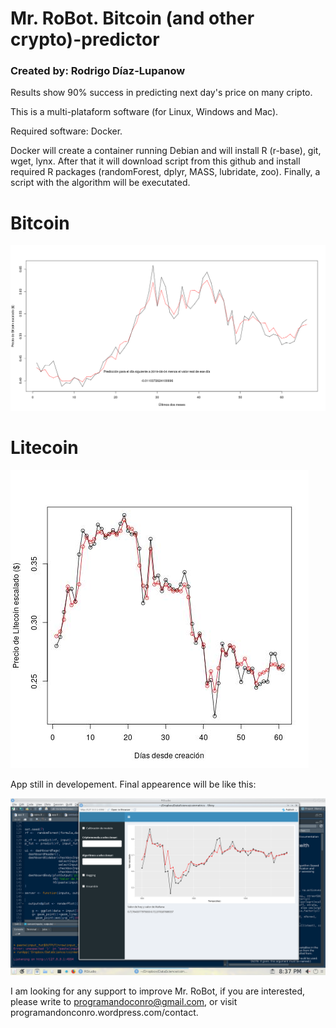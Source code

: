 # Mr. RoBot. Bitcoin (and other crypto)-predictor
### Created by: Rodrigo Díaz-Lupanow

Results show 90% success in predicting next day's price on many cripto.

This is a multi-plataform software (for Linux, Windows and Mac).

Required software: Docker. 

Docker will create a container running Debian and will install R (r-base), git, wget, lynx. After that it will download script from this github and install required R packages (randomForest, dplyr, MASS, lubridate, zoo). Finally, a script with the algorithm will be executated. 

# Bitcoin

![alt text](https://github.com/progamandoconro/Bitcoin-prediction/blob/master/bitcoin_5_ago_2019?raw=true)

# Litecoin

![alt text](https://raw.githubusercontent.com/progamandoconro/Bitcoin-prediction/master/Screenshot_20190806_160605.png)

App still in developement. Final appearence will be like this: 

![alt text](https://raw.githubusercontent.com/progamandoconro/Bitcoin-prediction/master/Screenshot_20190727_203738.png) 

I am looking for any support to improve Mr. RoBot, if you are interested, please write to programandoconro@gmail.com, or visit programandonconro.wordpress.com/contact. 
